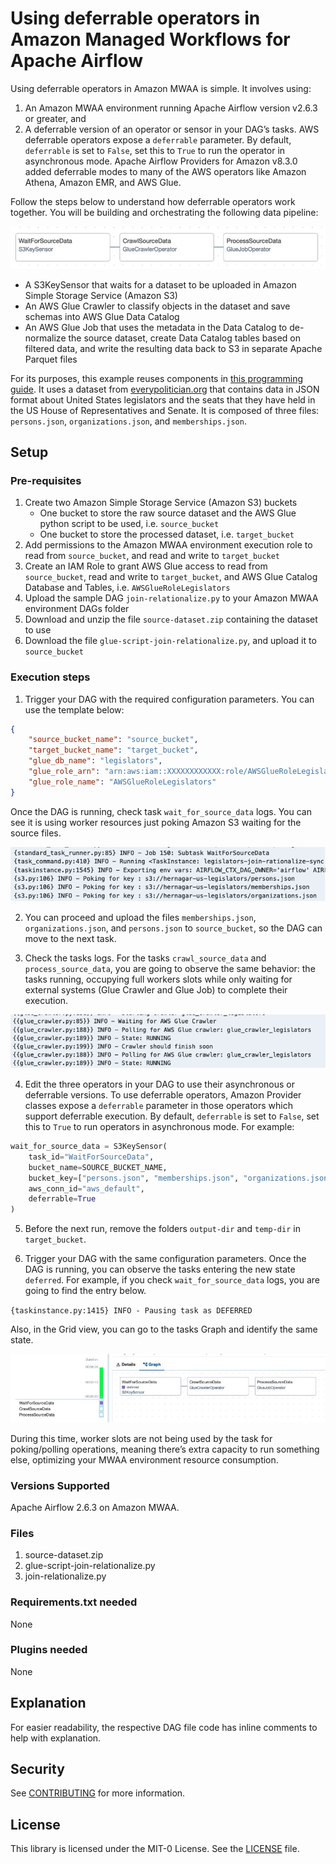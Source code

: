 # Using deferrable operators in Amazon Managed Workflows for Apache Airflow

Using deferrable operators in Amazon MWAA is simple. It involves using:

1. An Amazon MWAA environment running Apache Airflow version v2.6.3 or greater, and
2. A deferrable version of an operator or sensor in your DAG’s tasks. AWS deferrable operators expose a `deferrable` parameter. By default, `deferrable` is set to `False`, set this to `True` to run the operator in asynchronous mode. Apache Airflow Providers for Amazon v8.3.0 added deferrable modes to many of the AWS operators like Amazon Athena, Amazon EMR, and AWS Glue.

Follow the steps below to understand how deferrable operators work together. You will be building and orchestrating the following data pipeline:

![Amazon MWAA deferrable operators sample dag](./images/mwaa-deferrable-operators-sample-dag.png)

* A S3KeySensor that waits for a dataset to be uploaded in Amazon Simple Storage Service (Amazon S3)
* An AWS Glue Crawler to classify objects in the dataset and save schemas into AWS Glue Data Catalog
* An AWS Glue Job that uses the metadata in the Data Catalog to de-normalize the source dataset, create Data Catalog tables based on filtered data, and write the resulting data back to S3 in separate Apache Parquet files

For its purposes, this example reuses components in [this programming guide](https://docs.aws.amazon.com/glue/latest/dg/aws-glue-programming-python-samples-legislators.html). It uses a dataset from [everypolitician.org](https://everypolitician.org) that contains data in JSON format about United States legislators and the seats that they have held in the US House of Representatives and Senate. It is composed of three files: `persons.json`, `organizations.json`, and `memberships.json`.

## Setup

### Pre-requisites

1. Create two Amazon Simple Storage Service (Amazon S3) buckets
    * One bucket to store the raw source dataset and the AWS Glue python script to be used, i.e. `source_bucket`
    * One bucket to store the processed dataset, i.e. `target_bucket`
2. Add permissions to the Amazon MWAA environment execution role to read from `source_bucket`, and read and write to `target_bucket`
3. Create an IAM Role to grant AWS Glue access to read from `source_bucket`, read and write to `target_bucket`, and AWS Glue Catalog Database and Tables, i.e. `AWSGlueRoleLegislators`
4. Upload the sample DAG `join-relationalize.py` to your Amazon MWAA environment DAGs folder
5. Download and unzip the file `source-dataset.zip` containing the dataset to use
6. Download the file `glue-script-join-relationalize.py`, and upload it to `source_bucket`

### Execution steps

1. Trigger your DAG with the required configuration parameters. You can use the template below:

```json
{
    "source_bucket_name": "source_bucket",
    "target_bucket_name": "target_bucket",
    "glue_db_name": "legislators",
    "glue_role_arn": "arn:aws:iam::XXXXXXXXXXXX:role/AWSGlueRoleLegislators",
    "glue_role_name": "AWSGlueRoleLegislators"
}
```

Once the DAG is running, check task `wait_for_source_data` logs. You can see it is using worker resources just poking Amazon S3 waiting for the source files.

![Amazon MWAA standard operator poking Amazon S3](./images/mwaa-deferrable-operators-sample-poking.png)

2. You can proceed and upload the files `memberships.json`, `organizations.json`, and `persons.json` to `source_bucket`, so the DAG can move to the next task.

3. Check the tasks logs. For the tasks `crawl_source_data` and `process_source_data`, you are going to observe the same behavior: the tasks running, occupying full workers slots while only waiting for external systems (Glue Crawler and Glue Job) to complete their execution.

![Amazon MWAA standard operator polling Glue Crawler estate](./images/mwaa-deferrable-operators-sample-polling.png)

4. Edit the three operators in your DAG to use their asynchronous or deferrable versions. To use deferrable operators, Amazon Provider classes expose a `deferrable` parameter in those operators which support deferrable execution. By default, `deferrable` is set to `False`, set this to `True` to run operators in asynchronous mode. For example:

```python
wait_for_source_data = S3KeySensor(
    task_id="WaitForSourceData",
    bucket_name=SOURCE_BUCKET_NAME,
    bucket_key=["persons.json", "memberships.json", "organizations.json"],
    aws_conn_id="aws_default",
    deferrable=True
)
```

5. Before the next run, remove the folders `output-dir` and `temp-dir` in `target_bucket`.

6. Trigger your DAG with the same configuration parameters. Once the DAG is running, you can observe the tasks entering the new state `deferred`. For example, if you check `wait_for_source_data` logs, you are going to find the entry below.

`{taskinstance.py:1415} INFO - Pausing task as DEFERRED`

Also, in the Grid view, you can go to the tasks Graph and identify the same state.

![Amazon MWAA Grid View with an operator deferred state](./images/mwaa-deferrable-operators-sample-deferred-state.png)

During this time, worker slots are not being used by the task for poking/polling operations, meaning there’s extra capacity to run something else, optimizing your MWAA environment resource consumption.

### Versions Supported

Apache Airflow 2.6.3 on Amazon MWAA.

### Files

1. source-dataset.zip
2. glue-script-join-relationalize.py
3. join-relationalize.py

### Requirements.txt needed

None

### Plugins needed

None

## Explanation

For easier readability, the respective DAG file code has inline comments to help with explanation.

## Security

See [CONTRIBUTING](../blob/main/CONTRIBUTING.md#security-issue-notifications) for more information.

## License

This library is licensed under the MIT-0 License. See the [LICENSE](../blob/main/LICENSE) file.
